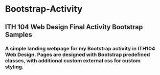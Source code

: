 # Bootstrap-Activity
## ITH 104 Web Design Final Activity Bootstrap Samples

### A simple landing webpage for my Bootstrap activity in ITH104 Web Design. Pages are designed with Bootstrap predefined classes, with additional custom external css for custom styling.
